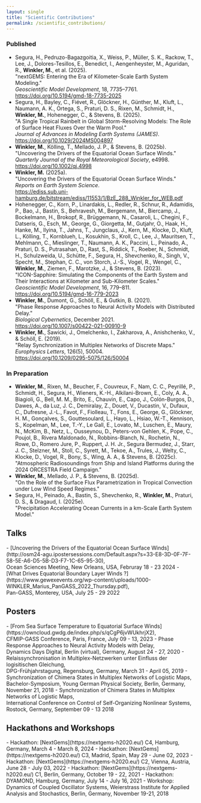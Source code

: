 ```yaml
---
layout: single
title: "Scientific Contributions"
permalink: /scientific_contributions/
---
```

<h3>Published</h3>
<ul>
  <li>
    Segura, H., Pedruzo-Bagazgoitia, X., Weiss, P., Müller, S. K., Rackow, T., Lee, J., Dolores-Tesillos, E., Benedict, I., Aengenheyster, M., Aguridan, R., <b>Winkler, M.</b>, et al. (2025). 
    <br>"nextGEMS: Entering the Era of Kilometer-Scale Earth System Modeling." 
    <br><i>Geoscientific Model Development</i>, 18, 7735–7761. 
    <br><a href="https://doi.org/10.5194/gmd-18-7735-2025">https://doi.org/10.5194/gmd-18-7735-2025</a>
  </li>

  <li>
    Segura, H., Bayley, C., Fiévet, R., Glöckner, H., Günther, M., Kluft, L., Naumann, A. K., Ortega, S., Praturi, D. S., Rixen, M., Schmidt, H., <b>Winkler, M.</b>, Hohenegger, C., & Stevens, B. (2025). 
    <br>"A Single Tropical Rainbelt in Global Storm-Resolving Models: The Role of Surface Heat Fluxes Over the Warm Pool." 
    <br><i>Journal of Advances in Modeling Earth Systems (JAMES)</i>. 
    <br><a href="https://doi.org/10.1029/2024MS004897">https://doi.org/10.1029/2024MS004897</a>
  </li>

  <li>
    <b>Winkler, M.</b>, Kölling, T., Mellado, J. P., & Stevens, B. (2025b). 
    <br>"Uncovering the Drivers of the Equatorial Ocean Surface Winds." 
    <br><i>Quarterly Journal of the Royal Meteorological Society</i>, e4998. 
    <br><a href="https://doi.org/10.1002/qj.4998">https://doi.org/10.1002/qj.4998</a>
  </li>

  <li>
    <b>Winkler, M.</b> (2025a). 
    <br>"Uncovering the Drivers of the Equatorial Ocean Surface Winds." 
    <br><i>Reports on Earth System Science</i>. 
    <br><a href="PhD Thesis, Winkler, Marius">https://ediss.sub.uni-hamburg.de/bitstream/ediss/11553/1/BzE_288_Winkler_for_WEB.pdf</a>
  </li>

  <li>
    Hohenegger, C., Korn, P., Linardakis, L., Redler, R., Schnur, R., Adamidis, P., Bao, J., Bastin, S., Behravesh, M., Bergemann, M., Biercamp, J., Bockelmann, H., Brokopf, R., Brüggemann, N., Casaroli, L., Chegini, F., Datseris, G., Esch, M., George, G., Giorgetta, M., Gutjahr, O., Haak, H., Hanke, M., Ilyina, T., Jahns, T., Jungclaus, J., Kern, M., Klocke, D., Kluft, L., Kölling, T., Kornblueh, L., Kosukhin, S., Kroll, C., Lee, J., Mauritsen, T., Mehlmann, C., Mieslinger, T., Naumann, A. K., Paccini, L., Peinado, A., Praturi, D. S., Putrasahan, D., Rast, S., Riddick, T., Roeber, N., Schmidt, H., Schulzweida, U., Schütte, F., Segura, H., Shevchenko, R., Singh, V., Specht, M., Stephan, C. C., von Storch, J.-S., Vogel, R., Wengel, C., <b>Winkler, M.</b>, Ziemen, F., Marotzke, J., & Stevens, B. (2023). 
    <br>"ICON-Sapphire: Simulating the Components of the Earth System and Their Interactions at Kilometer and Sub-Kilometer Scales." 
    <br><i>Geoscientific Model Development</i>, 16, 779–811. 
    <br><a href="https://doi.org/10.5194/gmd-16-779-2023">https://doi.org/10.5194/gmd-16-779-2023</a>
  </li>

  <li>
    <b>Winkler, M.</b>, Dumont, G., Schöll, E., & Gutkin, B. (2021). 
    <br>"Phase Response Approaches to Neural Activity Models with Distributed Delay." 
    <br><i>Biological Cybernetics</i>, December 2021. 
    <br><a href="https://doi.org/10.1007/s00422-021-00910-9">https://doi.org/10.1007/s00422-021-00910-9</a>
  </li>

  <li>
    <b>Winkler, M.</b>, Sawicki, J., Omelchenko, I., Zakharova, A., Anishchenko, V., & Schöll, E. (2019). 
    <br>"Relay Synchronization in Multiplex Networks of Discrete Maps." 
    <br><i>Europhysics Letters</i>, 126(5), 50004. 
    <br><a href="https://doi.org/10.1209/0295-5075/126/50004">https://doi.org/10.1209/0295-5075/126/50004</a>
  </li>
</ul>

<h3>In Preparation</h3>
<ul>
  <li>
    <b>Winkler, M.</b>, Rixen, M., Beucher, F., Couvreux, F., Nam, C. C., Peyrillé, P., Schmidt, H., Segura, H., Wieners, K.-H., Alkilani-Brown, E., Coly, A. A., Biagioli, G., Bell, M. M., Brito, E., Chauvin, E., Capo, J., Colón-Burgos, D., Dawes, A., da Luz, J. C., Demiralay, Z., Douet, V., Ducastin, V., Dufaux, C., Dufresne, J.-L., Favot, F., Fiolleau, T., Fons, E., George, G., Glöckner, H. M., Gonçalves, S., Gouttesoulard, L., Hayo, L., Hsiao, W.-T., Kennison, S., Kopelman, M., Lee, T.-Y., Le Gall, E., Lovato, M., Luschen, E., Maury, N., McKim, B., Netz, L., Ousseynou, D., Peters-von Gehlen, K., Pope, C., Poujol, B., Rivera Maldonado, N., Robbins-Blanch, N., Rochetin, N., Rowe, D., Romero Jure, P., Ruppert, J. H. Jr., Segura Bermudez, J., Starr, J. C., Stelzner, M., Stoll, C., Syrett, M., Tekoe, A., Trules, J., Welty, C., Klocke, D., Vogel, R., Bony, S., Wing, A. A., & Stevens, B. (2025c). 
    <br>"Atmospheric Radiosoundings from Ship and Island Platforms during the 2024 ORCESTRA Field Campaign."
  </li>

  <li>
    <b>Winkler, M.</b>, Mellado, J. P., & Stevens, B. (2025d). 
    <br>"On the Role of the Surface Flux Parametrization in Tropical Convection under Low Wind Speed Regimes."
  </li>

  <li>
    Segura, H., Peinado, A., Bastin, S., Shevchenko, R., <b>Winkler, M.</b>, Praturi, D. S., & Dragaud, I. (2025e). 
    <br>"Precipitation Accelerating Ocean Currents in a km-Scale Earth System Model."
  </li>
</ul>

<h2>Talks</h2>
- [Uncovering the Drivers of the Equatorial Ocean Surface Winds](http://osm24-agu.ipostersessions.com/Default.aspx?s=33-E8-3D-0F-7F-58-5E-A6-D5-5B-D3-F7-1C-65-95-30),<br>
Ocean Sciences Meeting, New Orleans, USA, Februray 18 - 23 2024
- [What Drives Equatorial Boundary Layer Winds ?](https://www.gewexevents.org/wp-content/uploads/1000-WINKLER_Marius_PanGASS_2022_Thursday.pdf),<br>
Pan-GASS, Monterey, USA, July 25 - 29 2022

<h2>Posters</h2>
- [From Sea Surface Temperature to Equatorial Surface Winds](https://owncloud.gwdg.de/index.php/s/qCgP6jvWUkhrjX2),<br>
CFMIP-GASS Conference, Paris, France, July 09 - 13, 2023
- Phase Response Approaches to Neural Activity Models with Delay,<br>
Dynamics Days Digital, Berlin (virtual), Germany, August 24 - 27, 2020
- Relaissynchronisation in Multiplex-Netzwerken unter Einfluss der logisitischen Gleichung,<br>
DPG-Frühjahrstagung, Regensburg, Germany, March 31 - April 05, 2019
- Synchronization of Chimera States in Multiplex Networks of Logistic Maps,<br>
Bachelor-Symposium, Young German Physical Society, Berlin, Germany, November 21, 2018
- Synchronization of Chimera States in Multiplex Networks of Logistic Maps,<br>
International Conference on Control of Self-Organizing Nonlinear Systems, Rostock, Germany, September 09 - 13 2018

<h2>Hackathons and Workshops</h2>
- Hackathon: [NextGems](https://nextgems-h2020.eu/) C4, Hamburg, Germany, March 4 - March 8, 2024
- Hackathon: [NextGems](https://nextgems-h2020.eu/) C3, Madrid, Spain, May 29 - June 02, 2023
- Hackathon: [NextGems](https://nextgems-h2020.eu/) C2, Vienna, Austria, June 28 - July 03, 2022
- Hackathon: [NextGems](https://nextgems-h2020.eu/) C1, Berlin, Germany, October 19 - 22, 2021
- Hackathon: DYAMOND, Hamburg, Germany, July 14 - July 16, 2021
- Workshop: Dynamics of Coupled Oscillator Systems, Weierstrass Institute for Applied Analysis and Stochastics, Berlin, Germany, November 19-21, 2018


